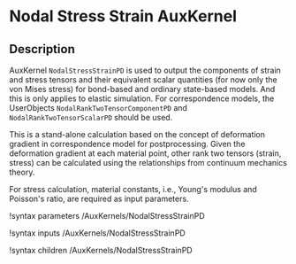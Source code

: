 # Nodal Stress Strain AuxKernel

## Description

AuxKernel `NodalStressStrainPD` is used to output the components of strain and stress tensors and their equivalent scalar quantities (for now only the von Mises stress) for bond-based and ordinary state-based models. And this is only applies to elastic simulation. For correspondence models, the UserObjects `NodalRankTwoTensorComponentPD` and `NodalRankTwoTensorScalarPD` should be used.

This is a stand-alone calculation based on the concept of deformation gradient in correspondence model for postprocessing. Given the deformation gradient at each material point, other rank two tensors (strain, stress) can be calculated using the relationships from continuum mechanics theory.

For stress calculation, material constants, i.e., Young's modulus and Poisson's ratio, are required as input parameters.

!syntax parameters /AuxKernels/NodalStressStrainPD

!syntax inputs /AuxKernels/NodalStressStrainPD

!syntax children /AuxKernels/NodalStressStrainPD
